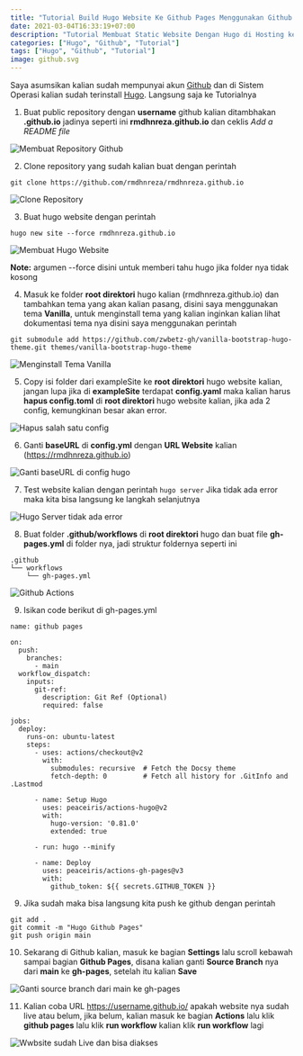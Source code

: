 ```yaml
---
title: "Tutorial Build Hugo Website Ke Github Pages Menggunakan Github Actions"
date: 2021-03-04T16:33:19+07:00
description: "Tutorial Membuat Static Website Dengan Hugo di Hosting ke Github Pages"
categories: ["Hugo", "Github", "Tutorial"]
tags: ["Hugo", "Github", "Tutorial"]
image: github.svg
---
```


Saya asumsikan kalian sudah mempunyai akun [Github](https://github.com) dan di Sistem Operasi kalian sudah terinstall [Hugo](https://gohugo.io). Langsung saja ke Tutorialnya

1. Buat public repository dengan **username** github kalian ditambhakan **.github.io** jadinya seperti ini **rmdhnreza.github.io** dan ceklis *Add a README file*

![Membuat Repository Github](1.jpg)

2. Clone repository yang sudah kalian buat dengan perintah 
```
git clone https://github.com/rmdhnreza/rmdhnreza.github.io
```
![Clone Repository](2.jpg)

3. Buat hugo website dengan perintah
```
hugo new site --force rmdhnreza.github.io
```

![Membuat Hugo Website](5.jpg)

**Note:** argumen --force disini untuk memberi tahu hugo jika folder nya tidak kosong

4. Masuk ke folder **root direktori** hugo kalian (rmdhnreza.github.io) dan tambahkan tema yang akan kalian pasang, disini saya menggunakan tema **Vanilla**, untuk menginstall tema yang kalian inginkan kalian lihat dokumentasi tema nya disini saya menggunakan perintah
```
git submodule add https://github.com/zwbetz-gh/vanilla-bootstrap-hugo-theme.git themes/vanilla-bootstrap-hugo-theme
```

![Menginstall Tema Vanilla](7.jpg)

5. Copy isi folder dari exampleSite ke **root direktori** hugo website kalian, jangan lupa jika di **exampleSite** terdapat **config.yaml** maka kalian harus **hapus config.toml** di **root direktori** hugo website kalian, jika ada 2 config, kemungkinan besar akan error.

![Hapus salah satu config](8.jpg)

6. Ganti **baseURL** di **config.yml** dengan **URL Website** kalian (https://rmdhnreza.github.io)

![Ganti baseURL di config hugo](9.jpg)

7. Test website kalian dengan perintah `hugo server` Jika tidak ada error maka kita bisa langsung ke langkah selanjutnya

![Hugo Server tidak ada error](10.jpg)

8. Buat folder **.github/workflows** di **root direktori** hugo dan buat file **gh-pages.yml** di folder nya, jadi struktur foldernya seperti ini
```
.github
└── workflows
    └── gh-pages.yml
```
![Github Actions](12.jpg)

9. Isikan code berikut di gh-pages.yml
```
name: github pages

on:
  push:
    branches:
      - main
  workflow_dispatch:
    inputs:
      git-ref:
        description: Git Ref (Optional)    
        required: false

jobs:
  deploy:
    runs-on: ubuntu-latest
    steps:
      - uses: actions/checkout@v2
        with:
          submodules: recursive  # Fetch the Docsy theme
          fetch-depth: 0         # Fetch all history for .GitInfo and .Lastmod

      - name: Setup Hugo
        uses: peaceiris/actions-hugo@v2
        with:
          hugo-version: '0.81.0'
          extended: true

      - run: hugo --minify 

      - name: Deploy
        uses: peaceiris/actions-gh-pages@v3
        with:
          github_token: ${{ secrets.GITHUB_TOKEN }}
```
9. Jika sudah maka bisa langsung kita push ke github dengan perintah
```
git add .
git commit -m "Hugo Github Pages"
git push origin main
```
10. Sekarang di Github kalian, masuk ke bagian **Settings** lalu scroll kebawah sampai bagian **Github Pages**, disana kalian ganti **Source Branch** nya dari **main** ke **gh-pages**, setelah itu kalian **Save**

![Ganti source branch dari main ke gh-pages](16.jpg)

11. Kalian coba URL https://username.github.io/ apakah website nya sudah live atau belum, jika belum, kalian masuk ke bagian **Actions** lalu klik **github pages** lalu klik **run workflow** kalian klik **run workflow** lagi

![Wwbsite sudah Live dan bisa diakses](17.jpg)